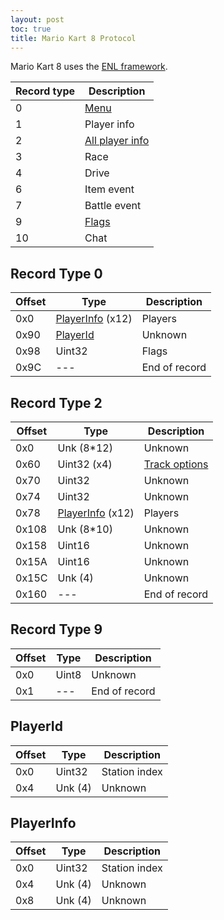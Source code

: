 ```yaml
---
layout: post
toc: true
title: Mario Kart 8 Protocol
---
```


Mario Kart 8 uses the [ENL framework](/docs/pia/enl).

| Record type | Description                       |
|-------------|-----------------------------------|
| 0           | [Menu](#record-type-0)            |
| 1           | Player info                       |
| 2           | [All player info](#record-type-2) |
| 3           | Race                              |
| 4           | Drive                             |
| 6           | Item event                        |
| 7           | Battle event                      |
| 9           | [Flags](#record-type-9)           |
| 10          | Chat                              |

## Record Type 0

| Offset | Type                            | Description   |
|--------|---------------------------------|---------------|
| 0x0    | [PlayerInfo](#playerinfo) (x12) | Players       |
| 0x90   | [PlayerId](#playerid)           | Unknown       |
| 0x98   | Uint32                          | Flags         |
| 0x9C   | ---                             | End of record |

## Record Type 2

| Offset | Type                            | Description                                        |
|--------|---------------------------------|----------------------------------------------------|
| 0x0    | Unk (8*12)                      | Unknown                                            |
| 0x60   | Uint32 (x4)                     | [Track options](/docs/misc/mario-kart-8-track-ids) |
| 0x70   | Uint32                          | Unknown                                            |
| 0x74   | Uint32                          | Unknown                                            |
| 0x78   | [PlayerInfo](#playerinfo) (x12) | Players                                            |
| 0x108  | Unk (8*10)                      | Unknown                                            |
| 0x158  | Uint16                          | Unknown                                            |
| 0x15A  | Uint16                          | Unknown                                            |
| 0x15C  | Unk (4)                         | Unknown                                            |
| 0x160  | ---                             | End of record                                      |

## Record Type 9

| Offset | Type  | Description   |
|--------|-------|---------------|
| 0x0    | Uint8 | Unknown       |
| 0x1    | ---   | End of record |

## PlayerId

| Offset | Type    | Description   |
|--------|---------|---------------|
| 0x0    | Uint32  | Station index |
| 0x4    | Unk (4) | Unknown       |

## PlayerInfo

| Offset | Type    | Description   |
|--------|---------|---------------|
| 0x0    | Uint32  | Station index |
| 0x4    | Unk (4) | Unknown       |
| 0x8    | Unk (4) | Unknown       |
